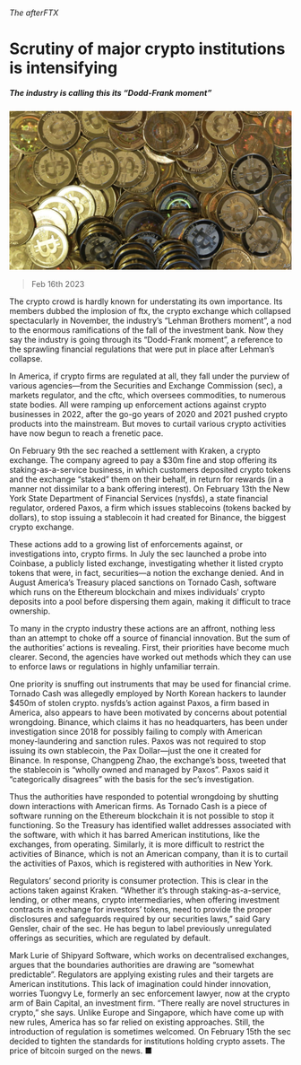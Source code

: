 ###### The afterFTX

# Scrutiny of major crypto institutions is intensifying 

##### The industry is calling this its “Dodd-Frank moment” 

![image](images/20230218_FNP506.jpg) 

> Feb 16th 2023 

The crypto crowd is hardly known for understating its own importance. Its members dubbed the implosion of ftx, the crypto exchange which collapsed spectacularly in November, the industry’s “Lehman Brothers moment”, a nod to the enormous ramifications of the fall of the investment bank. Now they say the industry is going through its “Dodd-Frank moment”, a reference to the sprawling financial regulations that were put in place after Lehman’s collapse.

In America, if crypto firms are regulated at all, they fall under the purview of various agencies—from the Securities and Exchange Commission (sec), a markets regulator, and the cftc, which oversees commodities, to numerous state bodies. All were ramping up enforcement actions against crypto businesses in 2022, after the go-go years of 2020 and 2021 pushed crypto products into the mainstream. But moves to curtail various crypto activities have now begun to reach a frenetic pace.

On February 9th the sec reached a settlement with Kraken, a crypto exchange. The company agreed to pay a $30m fine and stop offering its staking-as-a-service business, in which customers deposited crypto tokens and the exchange “staked” them on their behalf, in return for rewards (in a manner not dissimilar to a bank offering interest). On February 13th the New York State Department of Financial Services (nysfds), a state financial regulator, ordered Paxos, a firm which issues stablecoins (tokens backed by dollars), to stop issuing a stablecoin it had created for Binance, the biggest crypto exchange.

These actions add to a growing list of enforcements against, or investigations into, crypto firms. In July the sec launched a probe into Coinbase, a publicly listed exchange, investigating whether it listed crypto tokens that were, in fact, securities—a notion the exchange denied. And in August America’s Treasury placed sanctions on Tornado Cash, software which runs on the Ethereum blockchain and mixes individuals’ crypto deposits into a pool before dispersing them again, making it difficult to trace ownership.

To many in the crypto industry these actions are an affront, nothing less than an attempt to choke off a source of financial innovation. But the sum of the authorities’ actions is revealing. First, their priorities have become much clearer. Second, the agencies have worked out methods which they can use to enforce laws or regulations in highly unfamiliar terrain.

One priority is snuffing out instruments that may be used for financial crime. Tornado Cash was allegedly employed by North Korean hackers to launder $450m of stolen crypto. nysfds’s action against Paxos, a firm based in America, also appears to have been motivated by concerns about potential wrongdoing. Binance, which claims it has no headquarters, has been under investigation since 2018 for possibly failing to comply with American money-laundering and sanction rules. Paxos was not required to stop issuing its own stablecoin, the Pax Dollar—just the one it created for Binance. In response, Changpeng Zhao, the exchange’s boss, tweeted that the stablecoin is “wholly owned and managed by Paxos”. Paxos said it “categorically disagrees” with the basis for the sec’s investigation.

Thus the authorities have responded to potential wrongdoing by shutting down interactions with American firms. As Tornado Cash is a piece of software running on the Ethereum blockchain it is not possible to stop it functioning. So the Treasury has identified wallet addresses associated with the software, with which it has barred American institutions, like the exchanges, from operating. Similarly, it is more difficult to restrict the activities of Binance, which is not an American company, than it is to curtail the activities of Paxos, which is registered with authorities in New York.

Regulators’ second priority is consumer protection. This is clear in the actions taken against Kraken. “Whether it’s through staking-as-a-service, lending, or other means, crypto intermediaries, when offering investment contracts in exchange for investors’ tokens, need to provide the proper disclosures and safeguards required by our securities laws,” said Gary Gensler, chair of the sec. He has begun to label previously unregulated offerings as securities, which are regulated by default.

Mark Lurie of Shipyard Software, which works on decentralised exchanges, argues that the boundaries authorities are drawing are “somewhat predictable”. Regulators are applying existing rules and their targets are American institutions. This lack of imagination could hinder innovation, worries Tuongvy Le, formerly an sec enforcement lawyer, now at the crypto arm of Bain Capital, an investment firm. “There really are novel structures in crypto,” she says. Unlike Europe and Singapore, which have come up with new rules, America has so far relied on existing approaches. Still, the introduction of regulation is sometimes welcomed. On February 15th the sec decided to tighten the standards for institutions holding crypto assets. The price of bitcoin surged on the news. ■


